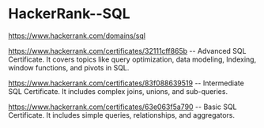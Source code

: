 # HackerRank--SQL
https://www.hackerrank.com/domains/sql


https://www.hackerrank.com/certificates/32111cff865b -- Advanced SQL Certificate. It covers topics like query optimization, data modeling, Indexing, window functions, and pivots in SQL.

https://www.hackerrank.com/certificates/83f088639519 -- Intermediate SQL Certificate. It includes complex joins, unions, and sub-queries.

https://www.hackerrank.com/certificates/63e063f5a790 -- Basic SQL Certificate. It includes simple queries, relationships, and aggregators.
